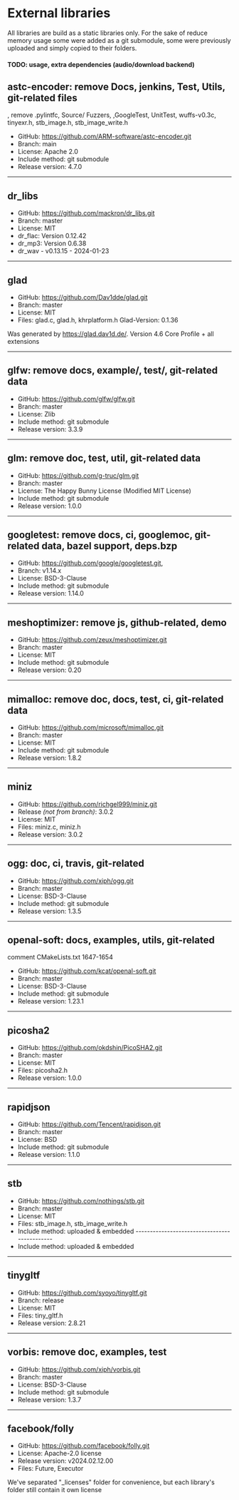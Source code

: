 
# External libraries

All libraries are build as a static libraries only. For the sake of reduce
memory usage some were added as a git submodule, some were previously uploaded
and simply copied to their folders.

#### TODO: usage, extra dependencies (audio/download backend)

## astc-encoder: remove Docs, jenkins, Test, Utils, git-related files
, remove .pylintfc, Source/ Fuzzers, ,GoogleTest, UnitTest, wuffs-v0.3c,
tinyexr.h, stb_image.h, stb_image_write.h
- GitHub: https://github.com/ARM-software/astc-encoder.git
- Branch: main
- License: Apache 2.0
- Include method: git submodule
- Release version: 4.7.0
___
## dr_libs
- GitHub: https://github.com/mackron/dr_libs.git
- Branch: master
- License: MIT
- dr_flac: Version 0.12.42
- dr_mp3: Version 0.6.38
- dr_wav - v0.13.15 - 2024-01-23
___
## glad
- GitHub: https://github.com/Dav1dde/glad.git
- Branch: master
- License: MIT
- Files: glad.c, glad.h, khrplatform.h
Glad-Version: 0.1.36

Was generated by https://glad.dav1d.de/.
Version 4.6 Core Profile + all extensions
___
## glfw: remove docs, example/, test/, git-related data
- GitHub: https://github.com/glfw/glfw.git
- Branch: master
- License: Zlib
- Include method: git submodule
- Release version: 3.3.9
___
## glm: remove doc, test, util, git-related data
- GitHub: https://github.com/g-truc/glm.git
- Branch: master
- License: The Happy Bunny License (Modified MIT License)
- Include method: git submodule
- Release version: 1.0.0
___
## googletest: remove docs, ci, googlemoc, git-related data, bazel support, deps.bzp
- GitHub: https://github.com/google/googletest.git,
- Branch: v1.14.x
- License: BSD-3-Clause
- Include method: git submodule
- Release version: 1.14.0
___
## meshoptimizer: remove js, github-related, demo
- GitHub: https://github.com/zeux/meshoptimizer.git
- Branch: master
- License: MIT
- Include method: git submodule
- Release version: 0.20
___
## mimalloc: remove doc, docs, test, ci, git-related data
- GitHub: https://github.com/microsoft/mimalloc.git
- Branch: master
- License: MIT
- Include method: git submodule
- Release version: 1.8.2
___
## miniz
- GitHub: https://github.com/richgel999/miniz.git
- Release *(not from branch)*: 3.0.2
- License: MIT
- Files: miniz.c, miniz.h
- Release version: 3.0.2
___
## ogg: doc, ci, travis, git-related
- GitHub: https://github.com/xiph/ogg.git
- Branch: master
- License: BSD-3-Clause
- Include method: git submodule
- Release version: 1.3.5
___
## openal-soft: docs, examples, utils, git-related
comment CMakeLists.txt 1647-1654
- GitHub: https://github.com/kcat/openal-soft.git
- Branch: master
- License: BSD-3-Clause
- Include method: git submodule
- Release version: 1.23.1
___
## picosha2
- GitHub: https://github.com/okdshin/PicoSHA2.git
- Branch: master
- License: MIT
- Files: picosha2.h
- Release version: 1.0.0
___
## rapidjson
- GitHub: https://github.com/Tencent/rapidjson.git
- Branch: master
- License: BSD
- Include method: git submodule
- Release version: 1.1.0
___
## stb
- GitHub: https://github.com/nothings/stb.git
- Branch: master
- License: MIT
- Files: stb_image.h, stb_image_write.h
- Include method: uploaded & embedded ---------------------------------------------
- Include method: uploaded & embedded
___
## tinygltf
- GitHub: https://github.com/syoyo/tinygltf.git
- Branch: release
- License: MIT
- Files: tiny_gltf.h
- Release version: 2.8.21
___
## vorbis: remove doc, examples, test
- GitHub: https://github.com/xiph/vorbis.git
- Branch: master
- License: BSD-3-Clause
- Include method: git submodule
- Release version: 1.3.7
___
## facebook/folly
- GitHub: https://github.com/facebook/folly.git
- License: Apache-2.0 license
- Release version: v2024.02.12.00
- Files: Future, Executor

We've separated "_licenses" folder for convenience, but each library's
folder still contain it own license

